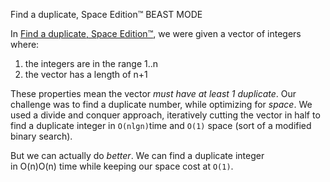 Find a duplicate, Space Edition™ BEAST MODE

In [Find a duplicate, Space Edition™](https://www.interviewcake.com/question/cpp/find-duplicate-optimize-for-space), we were given a vector of integers where:

1.  the integers are in the range 1..n
2.  the vector has a length of n+1

These properties mean the vector *must have at least 1 duplicate*. Our challenge was to find a duplicate number, while optimizing for *space*. We used a divide and conquer approach, iteratively cutting the vector in half to find a duplicate integer in `O(nlgn)`time and `O(1)` space (sort of a modified binary search).

But we can actually do *better*. We can find a duplicate integer in O(n)O(n) time while keeping our space cost at `O(1)`.
